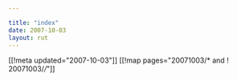 ```yaml
---

title: "index"
date: 2007-10-03
layout: rut
---
```


[[!meta updated="2007-10-03"]]
[[!map pages="20071003/* and ! 20071003/*/*"]]
